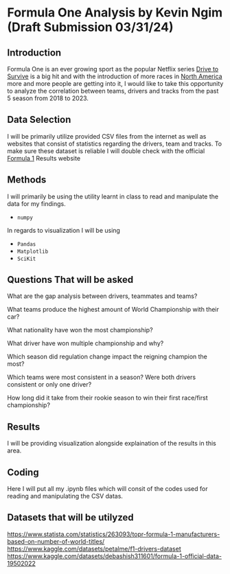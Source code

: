 # Formula One Analysis by Kevin Ngim (Draft Submission 03/31/24)
## Introduction
Formula One is an ever growing sport as the popular Netflix series [Drive to Survive](https://www.netflix.com/title/80204890) is a big hit and with the introduction of more races in [North America](https://www.redbull.com/us-en/f1-races-hosted-us-tracks) more and more people are getting into it, I would like to take this opportunity to analyze the correlation between teams, drivers and tracks from the past 5 season from 2018 to 2023. 
## Data Selection
I will be primarily utilize provided CSV files from the internet as well as websites that consist of statistics regarding the drivers, team and tracks. To make sure these dataset is reliable I will double check with the official [Formula 1](https://www.formula1.com/en/results.html/2024/races.html) Results website
## Methods
I will primarily be using the utility learnt in class to read and manipulate the data for my findings.
* `numpy`
  
In regards to visualization I will be using
* `Pandas`
* `Matplotlib`
* `SciKit`
## Questions That will be asked
What are the gap analysis between drivers, teammates and teams? 

What teams produce the highest amount of World Championship with their car?

What nationality have won the most championship?

What driver have won multiple championship and why?

Which season did regulation change impact the reigning champion the most?

Which teams were most consistent in a season? Were both drivers consistent or only one driver?

How long did it take from their rookie season to win their first race/first championship?
## Results
I will be providing visualization alongside explaination of the results in this area.
## Coding
Here I will put all my .ipynb files which will consit of the codes used for reading and manipulating the CSV datas.
## Datasets that will be utilyzed
https://www.statista.com/statistics/263093/topr-formula-1-manufacturers-based-on-number-of-world-titles/
https://www.kaggle.com/datasets/petalme/f1-drivers-dataset
https://www.kaggle.com/datasets/debashish311601/formula-1-official-data-19502022 
